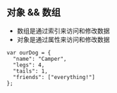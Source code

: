 ## 对象 && 数组
- 数组是通过索引来访问和修改数据
- 对象是通过属性来访问和修改数据
```
var ourDog = {
  "name": "Camper",
  "legs": 4,
  "tails": 1,
  "friends": ["everything!"]
};
```
